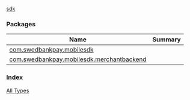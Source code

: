 [sdk](./index.md)

### Packages

| Name | Summary |
|---|---|
| [com.swedbankpay.mobilesdk](com.swedbankpay.mobilesdk/index.md) |  |
| [com.swedbankpay.mobilesdk.merchantbackend](com.swedbankpay.mobilesdk.merchantbackend/index.md) |  |

### Index

[All Types](alltypes/index.md)
